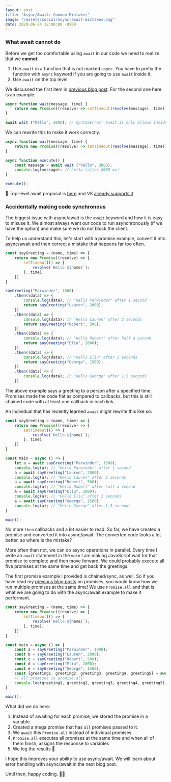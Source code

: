 ```yaml
---
layout: post
title: "Async/Await: Common Mistakes"
image: "/assets/social/async-await-mistakes.png"
date: 2020-06-24 12:00:00 -0500
---
```


### What await cannot do

Before we get too comfortable using `await` in our code we need to realize that we **cannot**:

1. Use `await` in a function that is not marked `async`. You have to prefix the function with `async` keyword if you are going to use `await` inside it.
2. Use `await` on the top level.

We discussed the first item in [previous blog post](http://bhagat.me/blog/2020/06/23/async-await-introduction.html). For the second one here is an example:

```javascript
async function wait(message, time) {
    return new Promise((resolve) => setTimeout(resolve(message), time));
}

await wait ("hello", 2000); // SyntaxError: await is only allows inside an async function
```

We can rewrite this to make it work correctly.

```javascript
async function wait(message, time) {
    return new Promise((resolve) => setTimeout(resolve(message), time));
}

async function execute() {
    const message = await wait ("hello", 2000);
    console.log(message); // hello (after 2000 ms)
}

execute();
```

🚨 Top-level await proposal is [here](https://github.com/tc39/proposal-top-level-await) and V8 [already supports it](https://v8.dev/features/top-level-await)

### Accidentally making code synchronous

The biggest issue with async/await is the `await` keyword and how it is easy to misuse it. We almost always want our code to run asynchronously (if we have the option) and make sure we do not block the client.

To help us understand this, let's start with a promise example, convert it into async/await and then correct a mistake that happens far too often.

```javascript
const sayGreeting = (name, time) => {
    return new Promise((resolve) => {
        setTimeout(() => {
            resolve(`Hello ${name}`);
        }, time);
    })
}

sayGreeting("Parwinder", 1000)
    .then((data) => {
        console.log(data); // "Hello Parwinder" after 1 second
        return sayGreeting("Lauren", 2000);
    })
    .then((data) => {
        console.log(data); // "Hello Lauren" after 2 seconds
        return sayGreeting("Robert", 500);
    })
    .then((data) => {
        console.log(data); // "Hello Robert" after half a second
        return sayGreeting("Eliu", 2000);
    })
    .then((data) => {
        console.log(data); // "Hello Eliu" after 2 seconds
        return sayGreeting("George", 1500);
    })
    .then((data) => {
        console.log(data); // "Hello George" after 1.5 seconds
    })
```

The above example says a greeting to a person after a specified time. Promises made the code flat as compared to callbacks, but this is still chained code with at least one callback in each link.

An individual that has recently learned `await` might rewrite this like so:

```javascript
const sayGreeting = (name, time) => {
    return new Promise((resolve) => {
        setTimeout(() => {
            resolve(`Hello ${name}`);
        }, time);
    })
}

const main = async () => {
    let a = await sayGreeting("Parwinder", 1000);
    console.log(a); // "Hello Parwinder" after 1 second
    a = await sayGreeting("Lauren", 2000);
    console.log(a); // "Hello Lauren" after 2 seconds
    a = await sayGreeting("Robert", 500);
    console.log(a); // "Hello Robert" after half a second
    a = await sayGreeting("Eliu", 2000);
    console.log(a); // "Hello Eliu" after 2 seconds
    a = await sayGreeting("George", 1500);
    console.log(a); // "Hello George" after 1.5 seconds
}

main();
```

No more `then` callbacks and a lot easier to read. So far, we have created a promise and converted it into async/await. The converted code looks a lot better, so where is the mistake?

More often than not, we can do async operations in parallel. Every time I write an `await` statement in the `main` I am making JavaScript wait for that promise to complete and then move forward. We could probably execute all five promises at the same time and get back the greetings.

The first promise example I provided is chained/sync, as well. So if you have read my [previous blog posts](http://bhagat.me/blog/2020/06/21/advanced-promises-chaining-error-handling.html) on promises, you would know how we run multiple promises at the same time! We use `Promise.all` and that is what we are going to do with the async/await example to make it performant.

```javascript
const sayGreeting = (name, time) => {
    return new Promise((resolve) => {
        setTimeout(() => {
            resolve(`Hello ${name}`);
        }, time);
    })
}

const main = async () => {
    const a = sayGreeting("Parwinder", 1000);
    const b = sayGreeting("Lauren", 2000);
    const c = sayGreeting("Robert", 500);
    const d = sayGreeting("Eliu", 2000);
    const e = sayGreeting("George", 1500);
    const [greeting1, greeting2, greeting3, greeting4, greeting5] = await Promise.all([a, b, c, d, e]);
    // all promises in promise.all
    console.log(greeting1, greeting2, greeting3, greeting4, greeting5)
}

main();
```

What did we do here:

1. Instead of awaiting for each promise, we stored the promise in a variable.
2. Created a mega promise that has `all` promises passed to it.
3. We `await` this `Promise.all` instead of individual promises.
4. `Promise.all` executes all promises at the same time and when all of them finish, assigns the response to variables
5. We log the results 🙂

I hope this improves your ability to use async/await. We will learn about error handling with async/await in the next blog post.

Until then, happy coding. 👋🏼

